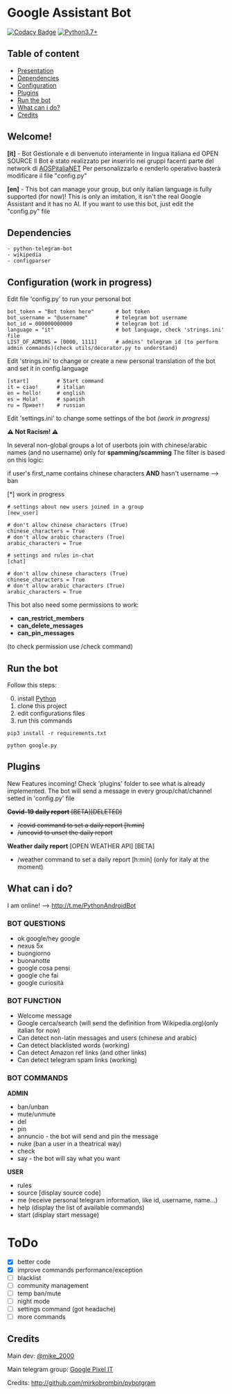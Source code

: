 # Google Assistant Bot
[![Codacy Badge](https://app.codacy.com/project/badge/Grade/2b80a4badc0f472186f735c3a1d0b726)](https://www.codacy.com/manual/mik3sw/GoogleAssistantBot?utm_source=github.com&amp;utm_medium=referral&amp;utm_content=mik3sw/GoogleAssistantBot&amp;utm_campaign=Badge_Grade)
[![Python3.7+](https://img.shields.io/badge/Python-3.7%2B-green.svg)](https://www.python.org/downloads)

## Table of content
- [Presentation](https://github.com/mik3sw/GoogleAssistantBot#Welcome)
- [Dependencies](https://github.com/mik3sw/GoogleAssistantBot#Dependencies)
- [Configuration](https://github.com/mik3sw/GoogleAssistantBot#configuration-work-in-progress)
- [Plugins](https://github.com/mik3sw/GoogleAssistantBot#Plugins)
- [Run the bot](https://github.com/mik3sw/GoogleAssistantBot#Run-the-bot)
- [What can i do?](https://github.com/mik3sw/GoogleAssistantBot#What-can-i-do)
- [Credits](https://github.com/mik3sw/GoogleAssistantBot#Credits)

## Welcome!

**[it]** - 
Bot Gestionale e di benvenuto interamente in lingua italiana ed OPEN SOURCE
Il Bot è stato realizzato per inserirlo nei gruppi facenti parte del network di [AOSPitaliaNET](https://t.me/aospitaliaNET)
Per personalizzarlo e renderlo operativo basterà modificare il file "config.py"

**[en]** - 
This bot can manage your group, but only italian language is fully supported (for now)!
This is only an imitation, it isn't the real Google Assistant and it has no AI.
If you want to use this bot, just edit the "config.py" file


## Dependencies
```
- python-telegram-bot
- wikipedia
- configparser
```

## Configuration (work in progress)

Edit file 'config.py' to run your personal bot
```
bot_token = "Bot token here"       # bot token
bot_username = "@username"         # telegram bot username
bot_id = 000000000000              # telegram bot id
language = "it"                    # bot language, check 'strings.ini' file
LIST_OF_ADMINS = [0000, 1111]      # admins' telegram id (to perform admin commands)(check utils/decorator.py to understand)
```

Edit 'strings.ini' to change or create a new personal translation of the bot and set it in config.language
```
[start]         # Start command
it = ciao!      # italian
en = hello!     # english
es = Hola!      # spanish
ru = Привет!    # russian
```

Edit 'settings.ini' to change some settings of the bot *(work in progress)*

**⚠️ Not Racism! ⚠️**

In several non-global groups a lot of userbots join with chinese/arabic names (and no username) only for **spamming/scamming**
The filter is based on this logic:

if user's first_name contains chinese characters **AND** hasn't username --> ban

[*] work in progress
```
# settings about new users joined in a group
[new_user]

# don't allow chinese characters (True)
chinese_characters = True
# don't allow arabic characters (True)
arabic_characters = True

# settings and rules in-chat 
[chat]

# don't allow chinese characters (True)
chinese_characters = True
# don't allow arabic characters (True)
arabic_characters = True
```

This bot also need some permissions to work:
- **can_restrict_members**
- **can_delete_messages**
- **can_pin_messages**

(to check permission use /check command)

## Run the bot

Follow this steps:

0) install [Python](https://www.python.org/)
1) clone this project
2) edit configurations files
3) run this commands
```
pip3 install -r requirements.txt

python google.py

```

## Plugins
New Features incoming!
Check 'plugins' folder to see what is already implemented. The bot will send a message in every group/chat/channel setted in 'config.py' file

~~**Covid-19 daily report** [BETA][DELETED]~~
- ~~/covid <h> <min> command to set a daily report [h:min]~~
- ~~/uncovid to unset the daily report~~
 

**Weather daily report** [OPEN WEATHER API] [BETA]
- /weather <h> <min> command to set a daily report [h:min] (only for italy at the moment)


## What can i do?
I am online! --> http://t.me/PythonAndroidBot

### BOT QUESTIONS

- ok google/hey google
- nexus 5x
- buongiorno
- buonanotte
- google cosa pensi
- google che fai
- google curiosità


### BOT FUNCTION

- Welcome message
- Google cerca/search <something> (will send the definition from Wikipedia.org)(only italian for now)
- Can detect non-latin messages and users (chinese and arabic)
- Can detect blacklisted words (working)
- Can detect Amazon ref links (and other links)
- Can detect telegram spam links (working)



### BOT COMMANDS

**ADMIN**
- ban/unban
- mute/unmute
- del
- pin
- annuncio <text here> - the bot will send and pin the message
- nuke (ban a user in a theatrical way)
- check
- say <text here> - the bot will say what you want

**USER**
- rules 
- source [display source code]
- me (receive personal telegram information, like id, username, name...)
- help (display the list of available commands)
- start (display start message)

# ToDo

- [x] better code
- [x] improve commands performance/exception
- [ ] blacklist
- [ ] community management
- [ ] temp ban/mute
- [ ] night mode
- [ ] settings command (got headache)
- [ ] more commands

## Credits

Main dev: [@mike_2000](https://t.me/mike_2000)

Main telegram group: [Google Pixel IT](https://t.me/googlepixelit)

Credits: http://github.com/mirkobrombin/pybotgram

